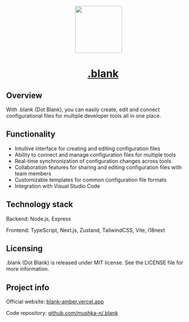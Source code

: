 <p></p>
<p align="center">
  <a href="https://blank-amber.vercel.app/">
    <picture">
      <source media="(prefers-color-scheme: dark)" srcset="https://i.imgur.com/pTL7Naa.png">
      <img src="https://i.imgur.com/pTL7Naa.png" height="128">
    </picture>
    <div id="user-content-toc">
      <ul>
       <summary align="center">
         <h1 align="center">.blank</h1>
        </summary>
      </ul>
    </div>
  </a>
</p>

## Overview

With .blank (Dot Blank), you can easily create, edit and connect configurational files for multiple developer tools all in one place.

## Functionality

- Intuitive interface for creating and editing configuration files
- Ability to connect and manage configuration files for multiple tools
- Real-time synchronization of configuration changes across tools
- Collaboration features for sharing and editing configuration files with team members
- Customizable templates for common configuration file formats
- Integration with Visual Studio Code

## Technology stack

Backend: Node.js, Express

Frontend: TypeScript, Next.js, Zustand, TailwindCSS, Vite, i18next

## Licensing

.blank (Dot Blank) is released under MIT license. See the LICENSE file for more information.

## Project info

Official website: [blank-amber.vercel.app](https://blank-amber.vercel.app/)

Code repository: [github.com/mushka-n/.blank](https://github.com/mushka-n/.blank)
